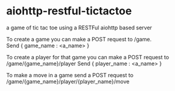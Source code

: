 # aiohttp-restful-tictactoe
a game of tic tac toe using a RESTFul aiohttp based server

To create a game you can make a POST request to /game.  
Send { game_name : <a_name> }

To create a player for that game you can make a POST request to /game/{game_name}/player
Send { player_name : <a_name> }

To make a move in a game send a POST request to /game/{game_name}/player/{player_name}/move
